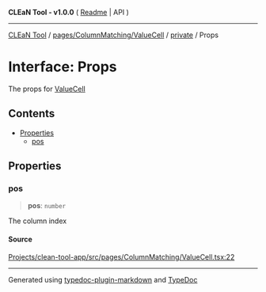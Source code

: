**CLEaN Tool - v1.0.0** ( [Readme](../../../../../README.md) \| API )

***

[CLEaN Tool](../../../../../modules.md) / [pages/ColumnMatching/ValueCell](../../README.md) / [private](../README.md) / Props

# Interface: Props

The props for [ValueCell](../../functions/ValueCell.md)

## Contents

- [Properties](Props.md#properties)
  - [pos](Props.md#pos)

## Properties

### pos

> **pos**: `number`

The column index

#### Source

[Projects/clean-tool-app/src/pages/ColumnMatching/ValueCell.tsx:22](https://github.com/yuckyh/clean-tool-app/)

***

Generated using [typedoc-plugin-markdown](https://www.npmjs.com/package/typedoc-plugin-markdown) and [TypeDoc](https://typedoc.org/)
